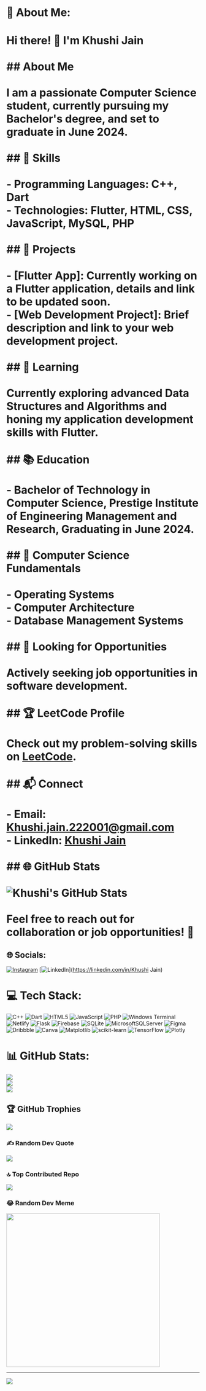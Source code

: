 # 💫 About Me:
# Hi there! 👋 I'm Khushi Jain<br><br>## About Me<br><br>I am a passionate Computer Science student, currently pursuing my Bachelor's degree, and set to graduate in June 2024.<br><br>## 🔧 Skills<br><br>- Programming Languages: C++, Dart<br>- Technologies: Flutter, HTML, CSS, JavaScript, MySQL, PHP<br><br>## 🚀 Projects<br><br>- [Flutter App]: Currently working on a Flutter application, details and link to be updated soon.<br>- [Web Development Project]: Brief description and link to your web development project.<br><br>## 🌱 Learning<br><br>Currently exploring advanced Data Structures and Algorithms and honing my application development skills with Flutter.<br><br>## 📚 Education<br><br>- Bachelor of Technology in Computer Science, Prestige Institute of Engineering Management and Research, Graduating in June 2024.<br><br>## 🧠 Computer Science Fundamentals<br><br>- Operating Systems<br>- Computer Architecture<br>- Database Management Systems<br><br>## 💼 Looking for Opportunities<br><br>Actively seeking job opportunities in software development.<br><br>## 🏆 LeetCode Profile<br><br>Check out my problem-solving skills on [LeetCode](https://leetcode.com/Khushi_jain_2001).<br><br>## 📬 Connect<br><br>- Email: [Khushi.jain.222001@gmail.com](mailto:Khushi.jain.222001@gmail.com)<br>- LinkedIn: [Khushi Jain](https://www.linkedin.com/in/khushi-jain-834844206)<br><br>## 🌐 GitHub Stats<br><br>![Khushi's GitHub Stats](https://img.shields.io/github/followers/yourusername?label=Follow&style=social)<br><br>Feel free to reach out for collaboration or job opportunities! 🚀<br>


## 🌐 Socials:
[![Instagram](https://img.shields.io/badge/Instagram-%23E4405F.svg?logo=Instagram&logoColor=white)](https://instagram.com/KhushiJain5519) [![LinkedIn](https://img.shields.io/badge/LinkedIn-%230077B5.svg?logo=linkedin&logoColor=white)](https://linkedin.com/in/Khushi Jain) 

# 💻 Tech Stack:
![C++](https://img.shields.io/badge/c++-%2300599C.svg?style=for-the-badge&logo=c%2B%2B&logoColor=white) ![Dart](https://img.shields.io/badge/dart-%230175C2.svg?style=for-the-badge&logo=dart&logoColor=white) ![HTML5](https://img.shields.io/badge/html5-%23E34F26.svg?style=for-the-badge&logo=html5&logoColor=white) ![JavaScript](https://img.shields.io/badge/javascript-%23323330.svg?style=for-the-badge&logo=javascript&logoColor=%23F7DF1E) ![PHP](https://img.shields.io/badge/php-%23777BB4.svg?style=for-the-badge&logo=php&logoColor=white) ![Windows Terminal](https://img.shields.io/badge/Windows%20Terminal-%234D4D4D.svg?style=for-the-badge&logo=windows-terminal&logoColor=white) ![Netlify](https://img.shields.io/badge/netlify-%23000000.svg?style=for-the-badge&logo=netlify&logoColor=#00C7B7) ![Flask](https://img.shields.io/badge/flask-%23000.svg?style=for-the-badge&logo=flask&logoColor=white) ![Firebase](https://img.shields.io/badge/Firebase-039BE5?style=for-the-badge&logo=Firebase&logoColor=white) ![SQLite](https://img.shields.io/badge/sqlite-%2307405e.svg?style=for-the-badge&logo=sqlite&logoColor=white) ![MicrosoftSQLServer](https://img.shields.io/badge/Microsoft%20SQL%20Server-CC2927?style=for-the-badge&logo=microsoft%20sql%20server&logoColor=white) ![Figma](https://img.shields.io/badge/figma-%23F24E1E.svg?style=for-the-badge&logo=figma&logoColor=white) ![Dribbble](https://img.shields.io/badge/Dribbble-EA4C89?style=for-the-badge&logo=dribbble&logoColor=white) ![Canva](https://img.shields.io/badge/Canva-%2300C4CC.svg?style=for-the-badge&logo=Canva&logoColor=white) ![Matplotlib](https://img.shields.io/badge/Matplotlib-%23ffffff.svg?style=for-the-badge&logo=Matplotlib&logoColor=black) ![scikit-learn](https://img.shields.io/badge/scikit--learn-%23F7931E.svg?style=for-the-badge&logo=scikit-learn&logoColor=white) ![TensorFlow](https://img.shields.io/badge/TensorFlow-%23FF6F00.svg?style=for-the-badge&logo=TensorFlow&logoColor=white) ![Plotly](https://img.shields.io/badge/Plotly-%233F4F75.svg?style=for-the-badge&logo=plotly&logoColor=white)
# 📊 GitHub Stats:
![](https://github-readme-stats.vercel.app/api?username=Khushijain5519&theme=jolly&hide_border=true&include_all_commits=true&count_private=true)<br/>
![](https://github-readme-streak-stats.herokuapp.com/?user=Khushijain5519&theme=jolly&hide_border=true)<br/>
![](https://github-readme-stats.vercel.app/api/top-langs/?username=Khushijain5519&theme=jolly&hide_border=true&include_all_commits=true&count_private=true&layout=compact)

## 🏆 GitHub Trophies
![](https://github-profile-trophy.vercel.app/?username=Khushijain5519&theme=tokyonight&no-frame=true&no-bg=true&margin-w=4)

### ✍️ Random Dev Quote
![](https://quotes-github-readme.vercel.app/api?type=vetical&theme=tokyonight)

### 🔝 Top Contributed Repo
![](https://github-contributor-stats.vercel.app/api?username=Khushijain5519&limit=5&theme=tokyonight&combine_all_yearly_contributions=true)

### 😂 Random Dev Meme
<img src='https://randommeme-five.vercel.app/' style="height: 400px;"/>

---
[![](https://visitcount.itsvg.in/api?id=Khushijain5519&icon=1&color=6)](https://visitcount.itsvg.in)



